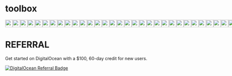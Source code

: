 # toolbox

<div style="display:flex">
<!-- desktops -->
  <img width="24px" src="https://cdn.jsdelivr.net/npm/simple-icons@3.3.0/icons/archlinux.svg" />
  <img width="24px" src="https://cdn.jsdelivr.net/npm/simple-icons@3.3.0/icons/awesomewm.svg" />
  <img width="24px" src="https://cdn.jsdelivr.net/npm/simple-icons@3.3.0/icons/linux.svg" />
  <img width="24px" src="https://cdn.jsdelivr.net/npm/simple-icons@3.3.0/icons/apple.svg" />
<!-- daily bread -->
  <img width="24px" src="https://cdn.jsdelivr.net/npm/simple-icons@3.3.0/icons/atom.svg" />
  <img width="24px" src="https://cdn.jsdelivr.net/npm/simple-icons@3.3.0/icons/react.svg" />
  <img width="24px" src="https://cdn.jsdelivr.net/npm/simple-icons@3.3.0/icons/reactrouter.svg" />
  <img width="24px" src="https://cdn.jsdelivr.net/npm/simple-icons@3.3.0/icons/sass.svg" />
  <img width="24px" src="https://cdn.jsdelivr.net/npm/simple-icons@3.3.0/icons/svelte.svg" />
  <img width="24px" src="https://cdn.jsdelivr.net/npm/simple-icons@3.3.0/icons/git.svg" />
  <img width="24px" src="https://cdn.jsdelivr.net/npm/simple-icons@3.3.0/icons/github.svg" />
  <img width="24px" src="https://cdn.jsdelivr.net/npm/simple-icons@3.3.0/icons/markdown.svg" />
  <img width="24px" src="https://cdn.jsdelivr.net/npm/simple-icons@3.3.0/icons/typescript.svg" />
  <img width="24px" src="https://cdn.jsdelivr.net/npm/simple-icons@3.3.0/icons/json.svg" />
  <img width="24px" src="https://cdn.jsdelivr.net/npm/simple-icons@3.3.0/icons/yarn.svg" />
  <img width="24px" src="https://cdn.jsdelivr.net/npm/simple-icons@3.3.0/icons/npm.svg" />
  <img width="24px" src="https://cdn.jsdelivr.net/npm/simple-icons@3.3.0/icons/postman.svg" />
<!-- want to learn -->
  <img width="24px" src="https://cdn.jsdelivr.net/npm/simple-icons@3.3.0/icons/deno.svg" />
  <img width="24px" src="https://cdn.jsdelivr.net/npm/simple-icons@3.3.0/icons/ruby.svg" />
  <img width="24px" src="https://cdn.jsdelivr.net/npm/simple-icons@3.3.0/icons/arduino.svg" />
  <img width="24px" src="https://cdn.jsdelivr.net/npm/simple-icons@3.3.0/icons/electron.svg" />
  <img width="24px" src="https://cdn.jsdelivr.net/npm/simple-icons@3.3.0/icons/python.svg" />
  <img width="24px" src="https://cdn.jsdelivr.net/npm/simple-icons@3.3.0/icons/bitcoin.svg" />
  <img width="24px" src="https://cdn.jsdelivr.net/npm/simple-icons@3.3.0/icons/tensorflow.svg" />
<!-- worked with -->
  <img width="24px" src="https://cdn.jsdelivr.net/npm/simple-icons@3.3.0/icons/node-dot-js.svg" />
  <img width="24px" src="https://cdn.jsdelivr.net/npm/simple-icons@3.3.0/icons/raspberrypi.svg" />
  <img width="24px" src="https://cdn.jsdelivr.net/npm/simple-icons@3.3.0/icons/material-ui.svg" />
  <img width="24px" src="https://cdn.jsdelivr.net/npm/simple-icons@3.3.0/icons/html5.svg" />
  <img width="24px" src="https://cdn.jsdelivr.net/npm/simple-icons@3.3.0/icons/css3.svg" />
  <img width="24px" src="https://cdn.jsdelivr.net/npm/simple-icons@3.3.0/icons/twilio.svg" />
  <img width="24px" src="https://cdn.jsdelivr.net/npm/simple-icons@3.3.0/icons/webpack.svg" />
  <img width="24px" src="https://cdn.jsdelivr.net/npm/simple-icons@3.3.0/icons/firebase.svg" />
  <img width="24px" src="https://cdn.jsdelivr.net/npm/simple-icons@3.3.0/icons/babel.svg" />
  <img width="24px" src="https://cdn.jsdelivr.net/npm/simple-icons@3.3.0/icons/lua.svg" />
<!-- social -->
  <img width="24px" src="https://cdn.jsdelivr.net/npm/simple-icons@3.3.0/icons/diaspora.svg" />
  <img width="24px" src="https://cdn.jsdelivr.net/npm/simple-icons@3.3.0/icons/twitter.svg" />
  <img width="24px" src="https://cdn.jsdelivr.net/npm/simple-icons@3.3.0/icons/angellist.svg" />
  <img width="24px" src="https://cdn.jsdelivr.net/npm/simple-icons@3.3.0/icons/freecodecamp.svg" />
  <img width="24px" src="https://cdn.jsdelivr.net/npm/simple-icons@3.3.0/icons/dev-dot-to.svg" />
<!-- clouds -->
  <img width="24px" src="https://cdn.jsdelivr.net/npm/simple-icons@3.3.0/icons/netlify.svg" />
  <img width="24px" src="https://cdn.jsdelivr.net/npm/simple-icons@3.3.0/icons/digitalocean.svg" />
  <img width="24px" src="https://cdn.jsdelivr.net/npm/simple-icons@3.3.0/icons/linode.svg" />
<!-- shares -->
  <img width="24px" src="https://cdn.jsdelivr.net/npm/simple-icons@3.3.0/icons/duckduckgo.svg" />
  <img width="24px" src="https://cdn.jsdelivr.net/npm/simple-icons@3.3.0/icons/opensourceinitiative.svg" />
  <img width="24px" src="https://cdn.jsdelivr.net/npm/simple-icons@3.3.0/icons/tor.svg" />
  <img width="24px" src="https://cdn.jsdelivr.net/npm/simple-icons@3.3.0/icons/ycombinator.svg" />
  <img width="24px" src="https://cdn.jsdelivr.net/npm/simple-icons@3.3.0/icons/protonmail.svg" />
</div>

# REFERRAL

Get started on DigitalOcean with a $100, 60-day credit for new users.

[![DigitalOcean Referral Badge](https://web-platforms.sfo2.cdn.digitaloceanspaces.com/WWW/Badge%201.svg)](https://www.digitalocean.com/?refcode=3f630e6ad7c2&utm_campaign=Referral_Invite&utm_medium=Referral_Program&utm_source=badge)
